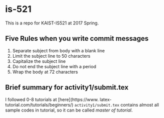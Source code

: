 # is-521

This is a repo for KAIST-IS521 at 2017 Spring.

## Five Rules when you write commit messages

1. Separate subject from body with a blank line
2. Limit the subject line to 50 characters
3. Capitalize the subject line
4. Do not end the subject line with a period
5. Wrap the body at 72 characters

## Brief summary for activity1/submit.tex

I followed 0-8 tutorials at [here](https://www.
    latex-tutorial.com/tutorials/beginners/)
`activity1/submit.tex` contains almost all sample codes in tutorial,
  so it can be called *master of tutorial*.


